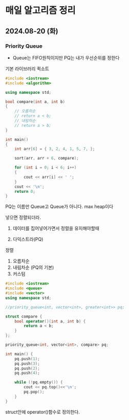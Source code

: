 # 매일 알고리즘 정리

## 2024.08-20 (화) 

### Priority Queue

- Queue는 FIFO원칙이지만 PQ는 내가 우선순위를 정한다

기본 라이브러리 퀵소트 

```c++
#include <iostream>
#include <algorithm>

using namespace std;

bool compare(int a, int b)
{
    // 오름차순
    // return a < b;
    // 내림차순
    // return a > b;
}

int main()
{
    int arr[6] = { 3, 2, 4, 1, 5, 7, };

    sort(arr, arr + 6, compare);

    for (int i = 0; i < 6; i++)
    {
        cout << arr[i] << ' ';
    }
    cout << '\n';
    return 0;
}
```

PQ는 이름만 Queue고 Queue가 아니다. max heap이다

넣으면 정렬되더라.

1. 데이터를 집어넣어가면서 정렬을 유지해야할때

2. 다익스트라(PQ)

정렬
1. 오름차순
2. 내림차순 (PQ의 기본)
3. 커스텀

```c++
#include <iostream>
#include <queue>
#include <vector>
using namespace std;

//priority_queue<int, vector<int>, greater<int>> pq;

struct compare {
	bool operator()(int a, int b) {
		return a < b;
	}
};

priority_queue<int, vector<int>, compare> pq;

int main() {
	pq.push(1);
	pq.push(3);
	pq.push(2);
	pq.push(4);

	while (!pq.empty()) {
		cout << pq.top()<<'\n';
		pq.pop();
	}
}
```

struct안에 operator()함수로 정의한다.